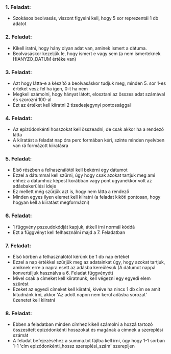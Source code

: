 ### 1. Feladat:
- Szokásos beolvasás, viszont figyelni kell, hogy 5 sor reprezentál 1 db adatot

### 2. Feladat:
- Kikell iratni, hogy hány olyan adat van, aminek ismert a dátuma.
- Beolvasáskor kezeljük le, hogy ismert e vagy sem (a nem ismerteknek HIANYZO_DATUM értéke van)

### 3. Feladat:
- Azt hogy látta-e a készítő a beolvasáskor tudjuk meg, minden 5. sor 1-es értéket vesz fel ha igen, 0-t ha nem
- Megkell számolni, hogy hányat látott, elosztani az összes adat számával és szorozni 100-al
- Ezt az értéket kell kiiratni 2 tizedesjegynyi pontossággal

### 4. Feladat:
- Az epizódonkénti hosszokat kell összeadni, de csak akkor ha a rendező látta
- A kiiratást a feladat nap óra perc formában kéri, szinte minden nyelvben van rá formázott kiiratásra

### 5. Feladat:
- Első részben a felhasználótól kell bekérni egy dátumot
- Ezzel a dátummal kell szűrni, úgy hogy csak azokat tartjuk meg ami ehhez a dátumhoz képest korábban vagy pont ugyanekkor volt az adásbakerülési ideje
- Ez mellett még szűrjük azt is, hogy nem látta a rendező
- Minden egyes ilyen elemet kell kiiratni (a feladat kiköti pontosan, hogy hogyan kell a kiiratást megformázni)

### 6. Feladat:
- 1 függvény pszeudokódját kapjuk, átkell írni normál kóddá
- Ezt a függvényt kell felhasználni majd a 7. Feladatban

### 7. Feladat:
- Első körben a felhasználótól kérünk be 1 db nap értéket
- Ezzel a nap értékkel szűrjük meg az adatainkat úgy, hogy azokat tartjuk, amiknek erre a napra esett az adásba kereülésük (A dátumot nappá konvertáljuk használva a 6. Feladat függvényét)
- Mivel csak a címeket kell kiiratnunk, kell végezni egy egyedi elem szűrést
- Ezeket az egyedi címeket kell kiiratni, kivéve ha nincs 1 db cím se amit kitudnánk írni, akkor 'Az adott napon nem kerül adásba sorozat' üzenetet kell kiiratni

### 8. Feladat:
- Ebben a feladatban minden címhez kikell számolni a hozzá tartozó összesített epizódonkénti hosszokat és magának a címnek a szereplési számát
- A feladat befejezéséhez a summa.txt fájlba kell írni, úgy hogy 1-1 sorban 1-1 'cím epizódonkénti_hossz szereplési_szám' szerepljen